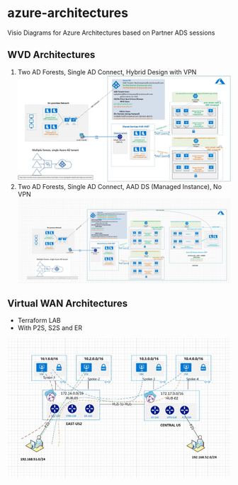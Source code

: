 # azure-architectures

Visio Diagrams for Azure Architectures based on Partner ADS sessions


## WVD Architectures

1) Two AD Forests, Single AD Connect, Hybrid Design with VPN
![WVD HLD](images/WVD-two-forest-hybrid-with-VPN-to-Azure.jpg)
2) Two AD Forests, Single AD Connect, AAD DS (Managed Instance), No VPN
![WVD HLD](images/WVD-HLD.JPG)

## Virtual WAN Architectures

- Terraform LAB
- With P2S, S2S and ER

![VWAN HLD](images/vWAN-terraform.JPG)
